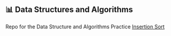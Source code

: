 ## 📊 Data Structures and Algorithms

Repo for the Data Structure and Algorithms Practice
[Insertion Sort](https://github.com/ishaandwivedi9101/DSA/blob/main/insertionSort.cpp)
